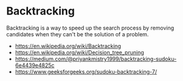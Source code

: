 # Backtracking

Backtracking is a way to speed up the search process by removing candidates when they can't be the solution of a problem.

* <https://en.wikipedia.org/wiki/Backtracking>
* <https://en.wikipedia.org/wiki/Decision_tree_pruning>
* <https://medium.com/@priyankmistry1999/backtracking-sudoku-6e4439e4825c>
* <https://www.geeksforgeeks.org/sudoku-backtracking-7/>